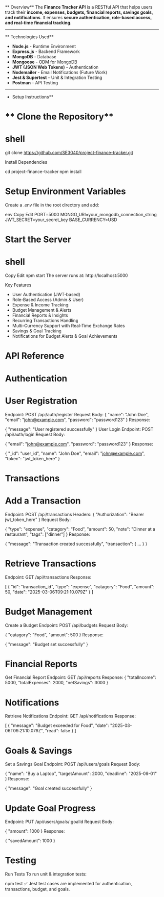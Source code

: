 ** Overview**
The **Finance Tracker API** is a RESTful API that helps users track their **income, expenses, budgets, financial reports, savings goals, and notifications**. It ensures **secure authentication, role-based access, and real-time financial tracking**.

---

** Technologies Used**
- **Node.js** - Runtime Environment  
- **Express.js** - Backend Framework  
- **MongoDB** - Database  
- **Mongoose** - ODM for MongoDB  
- **JWT (JSON Web Tokens)** - Authentication  
- **Nodemailer** - Email Notifications (Future Work)  
- **Jest & Supertest** - Unit & Integration Testing  
- **Postman** - API Testing  

---

 * Setup Instructions**
 # ** Clone the Repository**
# shell
git clone https://github.com/SE3040/project-finance-tracker.git

Install Dependencies

cd project-finance-tracker
npm install

# Setup Environment Variables
Create a .env file in the root directory and add:

env
Copy
Edit
PORT=5000
MONGO_URI=your_mongodb_connection_string
JWT_SECRET=your_secret_key
BASE_CURRENCY=USD
# Start the Server
# shell
Copy
Edit
npm start
The server runs at: http://localhost:5000

 Key Features
* User Authentication (JWT-based)
* Role-Based Access (Admin & User)
* Expense & Income Tracking
* Budget Management & Alerts
* Financial Reports & Insights
* Recurring Transactions Handling
* Multi-Currency Support with Real-Time Exchange Rates
* Savings & Goal Tracking
* Notifications for Budget Alerts & Goal Achievements

 # API Reference
 # Authentication
# User Registration
Endpoint: POST /api/auth/register
Request Body:
{
  "name": "John Doe",
  "email": "john@example.com",
  "password": "password123"
}
Response:

{
  "message": "User registered successfully"
}
User Login
Endpoint: POST /api/auth/login
Request Body:

{
  "email": "john@example.com",
  "password": "password123"
}
Response:

{
  "_id": "user_id",
  "name": "John Doe",
  "email": "john@example.com",
  "token": "jwt_token_here"
}
# Transactions
 # Add a Transaction
Endpoint: POST /api/transactions
Headers:
{
  "Authorization": "Bearer jwt_token_here"
}
Request Body:

{
  "type": "expense",
  "catagory": "Food",
  "amount": 50,
  "note": "Dinner at a restaurant",
  "tags": ["dinner"]
}
Response:

{
  "message": "Transaction created successfully",
  "transaction": { ... }
}
# Retrieve Transactions
Endpoint: GET /api/transactions
Response:

[
  {
    "id": "transaction_id",
    "type": "expense",
    "catagory": "Food",
    "amount": 50,
    "date": "2025-03-06T09:21:10.079Z"
  }
]
# Budget Management
Create a Budget
Endpoint: POST /api/budgets
Request Body:

{
  "catagory": "Food",
  "amount": 500
}
Response:

{
  "message": "Budget set successfully"
}
# Financial Reports
Get Financial Report
Endpoint: GET /api/reports
Response:
{
  "totalIncome": 5000,
  "totalExpenses": 2000,
  "netSavings": 3000
}
# Notifications
Retrieve Notifications
Endpoint: GET /api/notifications
Response:

[
  {
    "message": "Budget exceeded for Food",
    "date": "2025-03-06T09:21:10.079Z",
    "read": false
  }
]
# Goals & Savings
Set a Savings Goal
Endpoint: POST /api/users/goals
Request Body:

{
  "name": "Buy a Laptop",
  "targetAmount": 2000,
  "deadline": "2025-06-01"
}
Response:

{
  "message": "Goal created successfully"
}
# Update Goal Progress
Endpoint: PUT /api/users/goals/:goalId
Request Body:

{
  "amount": 1000
}
Response:

{
  "savedAmount": 1000
}
# Testing
Run Tests
To run unit & integration tests:


npm test
✅ Jest test cases are implemented for authentication, transactions, budget, and goals.
